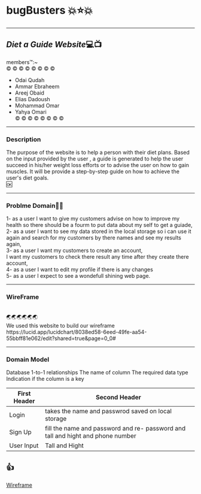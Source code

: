 # bugBusters 💥⭐💥

---

## *Diet a Guide Website*💻📺

members™️:~<br />
©️ ©️ ©️ ©️ ©️ ©️ ©️ ©️<br />

- Odai Qudah
- Ammar Ebraheem
- Areej Obaid
- Elias Dadoush
- Mohammad Omar
- Yahya Omari<br />
  ©️ ©️ ©️ ©️ ©️ ©️ ©️ ©️

---

### Description

The purpose of the website is to help a person with their diet plans. Based on the input provided by the user
, a guide is generated to help the user succeed in his/her weight loss efforts or to advise the user on how to gain muscles.
It will be provide a step-by-step guide on how to achieve the user's diet goals.<br />
🆗

---

### Problme Domain📝📝

1- as a user I want to give my customers advise on how to improve my health so there should be a fourm to put data about my self to get a guiade,<br />
2- as a user I want to see my data stored in the local storage so i can use it again and search for my customers by there names and see my results again,<br />
3- as a user I want my customers to create an account,<br />
I want my customers to check there result any time after they create there account,<br />
4- as a user I want to edit my profile if there is any changes<br />
5- as a user I expect to see a wondefull shining web page.

---

### WireFrame

<br />
🌏🌏🌏🌏🌏🌏<br />
We used this website to build our wireframe https://lucid.app/lucidchart/8038ed58-6eed-49fe-aa54-55bbff81e062/edit?shared=true&page=0_0#

---

### Domain Model

Database
1-to-1 relationships
The name of column
The required data type
Indication if the column is a key

| First Header | Second Header                                                                   |
| ------------ | ------------------------------------------------------------------------------- |
| Login        | takes the name and passwrod saved on local storage                              |
| Sign Up      | fill the name and password and re- password and tall and hight and phone number |
| User Input   | Tall and Hight                                                                  |

## 👍

[Wireframe](image/imagewireframe.png)

